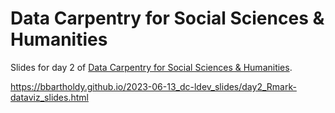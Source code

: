 # Data Carpentry for Social Sciences & Humanities

Slides for day 2 of [Data Carpentry for Social Sciences & Humanities](https://leidenuniversitylibrary.github.io/2023-06-12-ldev-leiden/).

https://bbartholdy.github.io/2023-06-13_dc-ldev_slides/day2_Rmark-dataviz_slides.html
